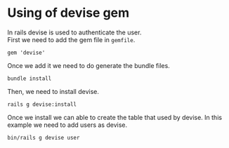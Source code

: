 # Using of devise gem

In rails devise is used to authenticate the user. </br>
First we need to add the gem file in `gemfile`.
```gemfile
gem 'devise'
```
Once we add it we need to do generate the bundle files.
```shell
bundle install
```
Then, we need to install devise.
```shell
rails g devise:install
```
Once we install we can able to create the table that used by devise. In this example we need to add users as devise.
``` shell
bin/rails g devise user
```